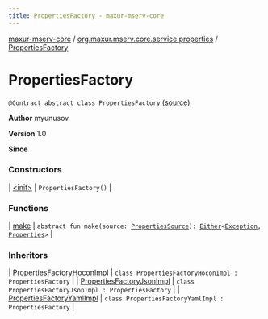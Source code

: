 ```yaml
---
title: PropertiesFactory - maxur-mserv-core
---
```


[maxur-mserv-core](../../index.html) / [org.maxur.mserv.core.service.properties](../index.html) / [PropertiesFactory](.)

# PropertiesFactory

`@Contract abstract class PropertiesFactory` [(source)](https://github.com/myunusov/maxur-mserv/tree/master/maxur-mserv-core/src/main/kotlin/org/maxur/mserv/core/service/properties/PropertiesFactory.kt#L14)

**Author**
myunusov

**Version**
1.0

**Since**

### Constructors

| [&lt;init&gt;](-init-.html) | `PropertiesFactory()` |

### Functions

| [make](make.html) | `abstract fun make(source: `[`PropertiesSource`](../-properties-source/index.html)`): `[`Either`](../../org.maxur.mserv.core.utils/-either.html)`<`[`Exception`](https://kotlinlang.org/api/latest/jvm/stdlib/kotlin/-exception/index.html)`, `[`Properties`](../-properties/index.html)`>` |

### Inheritors

| [PropertiesFactoryHoconImpl](../-properties-factory-hocon-impl/index.html) | `class PropertiesFactoryHoconImpl : PropertiesFactory` |
| [PropertiesFactoryJsonImpl](../-properties-factory-json-impl/index.html) | `class PropertiesFactoryJsonImpl : PropertiesFactory` |
| [PropertiesFactoryYamlImpl](../-properties-factory-yaml-impl/index.html) | `class PropertiesFactoryYamlImpl : PropertiesFactory` |

